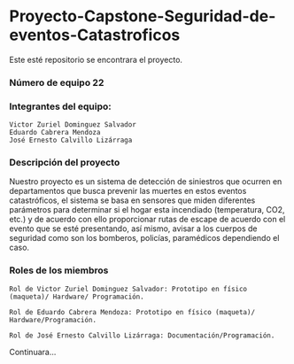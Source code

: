 # Proyecto-Capstone-Seguridad-de-eventos-Catastroficos
Este esté repositorio se encontrara el proyecto.



### Número de equipo	22


### Integrantes del equipo:


    Victor Zuriel Dominguez Salvador
    Eduardo Cabrera Mendoza
	José Ernesto Calvillo Lizárraga



### Descripción del proyecto	


Nuestro proyecto es un sistema de detección de siniestros que ocurren en departamentos que busca prevenir las muertes en estos eventos catastróficos, el sistema se basa en sensores que miden diferentes parámetros para determinar si el hogar esta incendiado (temperatura, CO2, etc.) y de acuerdo con ello proporcionar rutas de escape de acuerdo con el evento que se esté presentando, así mismo, avisar a los cuerpos de seguridad como son los bomberos, policías, paramédicos dependiendo el caso.    



### Roles de los miembros 


	

    Rol de Victor Zuriel Dominguez Salvador: Prototipo en físico (maqueta)/ Hardware/ Programación. 

    Rol de Eduardo Cabrera Mendoza: Prototipo en físico (maqueta)/ Hardware/Programación.

	Rol de José Ernesto Calvillo Lizárraga: Documentación/Programación.  


Continuara...









